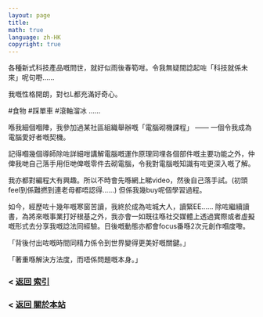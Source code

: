 ```yaml
---
layout: page
title: 
math: true
language: zh-HK
copyright: true
---
```

各種新式科技產品嘅問世，就好似雨後春筍咁。令我無疑間諗起咗「科技就係未來」呢句嘢......

我嘅性格開朗，對乜L都充滿好奇心。

#食物 #踩單車 #滾軸溜冰 ......

喺我細個嗰陣，我參加過某社區組織舉辦嘅「電腦砌機課程」 —— 一個令我成為電腦愛好者嘅契機。

記得嗰幾個導師除咗詳細咁講解電腦嘅運作原理同埋各個部件嘅主要功能之外，仲俾我哋自己落手用佢哋俾嘅零件去砌電腦，令我對電腦嘅知識有咗更深入嘅了解。

我亦都對編程大有興趣。所以不時會先喺網上睇video，然後自己落手試。(初頭feel到係難撚到連老母都唔認得......) 但係我幾buy呢個學習過程。

如今，經歷咗十幾年嘅寒窗苦讀，我終於成為咗城大人，讀緊EE……
除咗繼續讀書，為將來嘅事業打好根基之外，我亦會一如既往喺社交媒體上透過實際或者虛擬嘅形式去分享我嘅諗法同經驗。日後嘅動態亦都會focus番喺2次元創作嗰度嚟。

「背後付出咗嘅時間同精力係令到世界變得更美好嘅關鍵。」

「著重喺解決方法度，而唔係問題嘅本身。」

### < [返回 索引](https://lolicon.wtf/about/self_intro)
### < [返回 關於本站](https://lolicon.wtf/about)